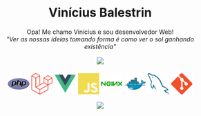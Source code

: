 <h1 align="center">
  Vinícius Balestrin
</h1>

<div align="center">
  Opa! Me chamo Vinícius e sou desenvolvedor Web!
  <br>
  <i>"Ver as nossas ideias tomando forma é como ver o sol ganhando existência"</i>
</div>

<!--START_SECTION:activity-->
<br>
<div align="center">
  <a href="https://github.com/ViniciusBalestrin">
    <img height="150em" src="https://github-readme-stats.vercel.app/api?username=ViniciusBalestrin&count_private=true&show_icons=true&theme=transparent"/>
  </a>
</div>
<!--END_SECTION:activity-->

<div align="center" valign="top"><br>
  <img align="center" alt="PHP" height="50" width="50" src="https://raw.githubusercontent.com/devicons/devicon/master/icons/php/php-original.svg">
  <img align="center" alt="Laravel" height="50" width="50" src="https://raw.githubusercontent.com/devicons/devicon/master/icons/laravel/laravel-original.svg">          
  <img align="center" alt="Vue" height="50" width="50" src="https://raw.githubusercontent.com/devicons/devicon/master/icons/vuejs/vuejs-original.svg">
  <img align="center" alt="js" height="50" width="50" src="https://raw.githubusercontent.com/devicons/devicon/master/icons/javascript/javascript-plain.svg">
  <img align="center" alt="nginx" height="50" width="50" src="https://raw.githubusercontent.com/devicons/devicon/master/icons/nginx/nginx-original.svg">
  <img align="center" alt="docker" height="50" width="50" src="https://raw.githubusercontent.com/devicons/devicon/master/icons/docker/docker-original.svg">
  <img align="center" alt="mysql" height="50" width="50" src="https://raw.githubusercontent.com/devicons/devicon/master/icons/mysql/mysql-original.svg">
  <img align="center" alt="git" height="50" width="50" src="https://raw.githubusercontent.com/devicons/devicon/master/icons/git/git-original.svg">
</div><br>

<div align="center">
  <a href="https://www.linkedin.com/in/viníciusbalestrin/" target="_blank"><img src="https://img.shields.io/badge/-LinkedIn-%230077B5?style=for-the-badge&logo=linkedin&logoColor=white" target="_blank"></a>
</div>
